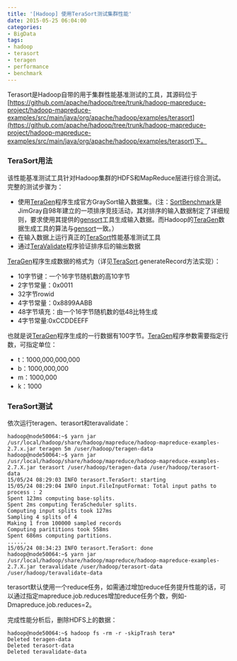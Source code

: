 ```yaml
---
title: '[Hadoop] 使用TeraSort测试集群性能'
date: 2015-05-25 06:04:00
categories: 
- BigData
tags: 
- hadoop
- terasort
- teragen
- performance
- benchmark
---
```

Terasort是Hadoop自带的用于集群性能基准测试的工具，其源码位于[https://github.com/apache/hadoop/tree/trunk/hadoop-mapreduce-project/hadoop-mapreduce-examples/src/main/java/org/apache/hadoop/examples/terasort](https://github.com/apache/hadoop/tree/trunk/hadoop-mapreduce-project/hadoop-mapreduce-examples/src/main/java/org/apache/hadoop/examples/terasort)下。

### TeraSort用法

该性能基准测试工具针对Hadoop集群的HDFS和MapReduce层进行综合测试。完整的测试步骤为：

- 使用[TeraGen](https://github.com/apache/hadoop/blob/trunk/hadoop-mapreduce-project/hadoop-mapreduce-examples/src/main/java/org/apache/hadoop/examples/terasort/TeraGen.java)程序生成官方GraySort输入数据集。(注：[SortBenchmark](http://sortbenchmark.org/)是JimGray自98年建立的一项排序竞技活动，其对排序的输入数据制定了详细规则，要求使用其提供的[gensort](http://www.ordinal.com/gensort.html)工具生成输入数据。而Hadoop的[TeraGen](https://github.com/apache/hadoop/blob/trunk/hadoop-mapreduce-project/hadoop-mapreduce-examples/src/main/java/org/apache/hadoop/examples/terasort/TeraGen.java)数据生成工具的算法与[gensort](http://www.ordinal.com/gensort.html)一致。）
- 在输入数据上运行真正的[TeraSort](https://github.com/apache/hadoop/blob/trunk/hadoop-mapreduce-project/hadoop-mapreduce-examples/src/main/java/org/apache/hadoop/examples/terasort/TeraSort.java)性能基准测试工具
- 通过[TeraValidate](https://github.com/apache/hadoop/blob/trunk/hadoop-mapreduce-project/hadoop-mapreduce-examples/src/main/java/org/apache/hadoop/examples/terasort/TeraValidate.java)程序验证排序后的输出数据

[TeraGen](https://github.com/apache/hadoop/blob/trunk/hadoop-mapreduce-project/hadoop-mapreduce-examples/src/main/java/org/apache/hadoop/examples/terasort/TeraGen.java)程序生成数据的格式为（详见[TeraSort](https://github.com/apache/hadoop/blob/trunk/hadoop-mapreduce-project/hadoop-mapreduce-examples/src/main/java/org/apache/hadoop/examples/terasort/TeraSort.java).generateRecord方法实现）：
- 10字节键：一个16字节随机数的高10字节
- 2字节常量：0x0011
- 32字节rowid
- 4字节常量：0x8899AABB
- 48字节填充：由一个16字节随机数的低48比特生成
- 4字节常量:0xCCDDEEFF

也就是说[TeraGen](https://github.com/apache/hadoop/blob/trunk/hadoop-mapreduce-project/hadoop-mapreduce-examples/src/main/java/org/apache/hadoop/examples/terasort/TeraGen.java)程序生成的一行数据有100字节。[TeraGen](https://github.com/apache/hadoop/blob/trunk/hadoop-mapreduce-project/hadoop-mapreduce-examples/src/main/java/org/apache/hadoop/examples/terasort/TeraGen.java)程序参数需要指定行数，可指定单位：
- t：1000,000,000,000
- b：1000,000,000
- m：1000,000
- k：1000

### TeraSort测试

依次运行teragen、terasort和teravalidate：
```
hadoop@node50064:~$ yarn jar /usr/local/hadoop/share/hadoop/mapreduce/hadoop-mapreduce-examples-2.7.x.jar teragen 5m /user/hadoop/teragen-data
hadoop@node50064:~$ yarn jar /usr/local/hadoop/share/hadoop/mapreduce/hadoop-mapreduce-examples-2.7.X.jar terasort /user/hadoop/teragen-data /user/hadoop/terasort-data
15/05/24 08:29:03 INFO terasort.TeraSort: starting
15/05/24 08:29:04 INFO input.FileInputFormat: Total input paths to process : 2
Spent 123ms computing base-splits.
Spent 2ms computing TeraScheduler splits.
Computing input splits took 127ms
Sampling 4 splits of 4
Making 1 from 100000 sampled records
Computing parititions took 558ms
Spent 686ms computing partitions.
......
15/05/24 08:34:23 INFO terasort.TeraSort: done
hadoop@node50064:~$ yarn jar /usr/local/hadoop/share/hadoop/mapreduce/hadoop-mapreduce-examples-2.7.X.jar teravalidate /user/hadoop/terasort-data /user/hadoop/teravalidate-data
```

terasort默认使用一个reduce任务，如需通过增加reduce任务提升性能的话，可以通过指定mapreduce.job.reduces增加reduce任务个数，例如-Dmapreduce.job.reduces=2。

完成性能分析后，删除HDFS上的数据：
```
hadoop@node50064:~$ hadoop fs -rm -r -skipTrash tera*
Deleted teragen-data
Deleted terasort-data
Deleted teravalidate-data
```